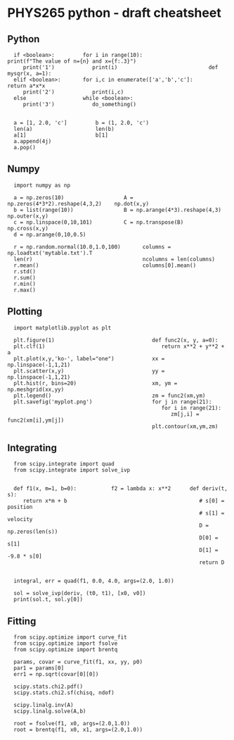 # PHYS265 python - draft cheatsheet

##  Python

      if <boolean>:         for i in range(10):                     print(f"The value of n={n} and x={f:.3}")
         print('1')            print(i)                             def mysqr(x, a=1):
      elif <boolean>:       for i,c in enumerate(['a','b','c']:        return a*x*x
         print('2')            print(i,c)
      else                  while <boolean>:
         print('3')            do_something()


      a = [1, 2.0, 'c']         b = (1, 2.0, 'c')
      len(a)                    len(b)
      a[1]                      b[1]
      a.append(4j)
      a.pop()
      
##  Numpy

      import numpy as np

      a = np.zeros(10)                   A = np.zeros(4*3*2).reshape(4,3,2)    np.dot(x,y)
      b = list(range(10))                B = np.arange(4*3).reshape(4,3)       np.outer(x,y)
      c = np.linspace(0,10,101)          C = np.transpose(B)                   np.cross(x,y)
      d = np.arange(0,10,0.5)                                

      r = np.random.normal(10.0,1.0,100)       columns = np.loadtxt('mytable.txt').T
      len(r)                                   ncolumns = len(columns)
      r.mean()                                 columns[0].mean()
      r.std()
      r.sum()
      r.min()
      r.max()

## Plotting

      import matplotlib.pyplot as plt

      plt.figure(1)                               def func2(x, y, a=0):
      plt.clf(1)                                     return x**2 + y**2 + a
      plt.plot(x,y,'ko-', label="one")            xx = np.linspace(-1,1,21)
      plt.scatter(x,y)                            yy = np.linspace(-1,1,21)
      plt.hist(r, bins=20)                        xm, ym = np.meshgrid(xx,yy)
      plt.legend()                                zm = func2(xm,ym)
      plt.savefig('myplot.png')                   for j in range(21):
                                                     for i in range(21):
                                                        zm[j,i] = func2(xm[i],ym[j])
                                                  plt.contour(xm,ym,zm)

## Integrating

      from scipy.integrate import quad
      from scipy.integrate import solve_ivp


      def f1(x, m=1, b=0):           f2 = lambda x: x**2      def deriv(t, s):
         return x*m + b                                          # s[0] = position
                                                                 # s[1] = velocity
                                                                 D = np.zeros(len(s))
                                                                 D[0] = s[1]
                                                                 D[1] = -9.8 * s[0]
                                                                 return D
								 

      integral, err = quad(f1, 0.0, 4.0, args=(2.0, 1.0))

      sol = solve_ivp(deriv, (t0, t1), [x0, v0])
      print(sol.t, sol.y[0])

## Fitting
      from scipy.optimize import curve_fit
      from scipy.optimize import fsolve
      from scipy.optimize import brentq

      params, covar = curve_fit(f1, xx, yy, p0)
      par1 = params[0]
      err1 = np.sqrt(covar[0][0])

      scipy.stats.chi2.pdf()
      scipy.stats.chi2.sf(chisq, ndof)

      scipy.linalg.inv(A)
      scipy.linalg.solve(A,b)

      root = fsolve(f1, x0, args=(2.0,1.0))
      root = brentq(f1, x0, x1, args=(2.0,1.0))


